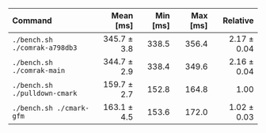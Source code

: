 | Command | Mean [ms] | Min [ms] | Max [ms] | Relative |
|:---|---:|---:|---:|---:|
| `./bench.sh ./comrak-a798db3` | 345.7 ± 3.8 | 338.5 | 356.4 | 2.17 ± 0.04 |
| `./bench.sh ./comrak-main` | 344.7 ± 2.9 | 338.4 | 349.6 | 2.16 ± 0.04 |
| `./bench.sh ./pulldown-cmark` | 159.7 ± 2.7 | 152.8 | 164.8 | 1.00 |
| `./bench.sh ./cmark-gfm` | 163.1 ± 4.5 | 153.6 | 172.0 | 1.02 ± 0.03 |
